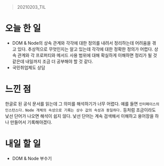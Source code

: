 > 20210203_TIL <br>

# 오늘 한 일

- DOM & Node의 상속 관계와 각각에 대한 정의를 내려서 정리하는데 어려움을 겪고 있다. 추상적으로 무엇인지는 알고 있는데 각각에 대한 정확한 정의가 어렵다. 상속 관계와 각 프로퍼티와 메서드 사용 범위에 대해 확실하게 이해하면 정리가 될 것 같은데 내일까지 조금 더 공부해야 할 것 같다.
- 국민취업제도 상담

# 느낀 점

한글로 된 공식 문서를 읽는데 그 의미를 해석하기가 너무 어렵다. 예를 들면 `인터페이스의 인스턴스다.` `Node 개체의 속성으로 기록는 상수 값의 속성과 동일하다.` 등처럼 조금이라도 낯선 단어가 나오면 해석이 쉽지 않다. 낯선 단어는 계속 검색해서 이해하고 용어장을 하나 만들어서 기록해야겠다.

# 내일 할 일

- DOM & Node 부수기
